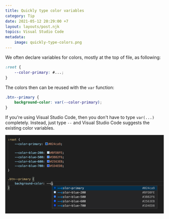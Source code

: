 ```yaml
---
title: Quickly type color variables
category: Tip
date: 2021-05-12 20:29:00 +7
layout: layouts/post.njk
topics: Visual Studio Code
metadata:
    image: quickly-type-colors.png
---
```


We often declare variables for colors, mostly at the top of file, as following:

```css
:root {
    --color-primary: #...;
}
```

The colors then can be reused with the `var` function:

```css
.btn--primary {
    background-color: var(--color-primary);
}
```

If you're using Visual Studio Code, then you don't have to type `var(...)` completely. Instead, just type `--` and Visual Studio Code suggests the existing color variables.

![Visual Studio Code completes color variables automatically](/img/vscode-autocomplete-colors.png)
